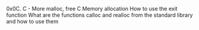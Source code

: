 0x0C. C - More malloc, free
C
Memory allocation
How to use the exit function
What are the functions calloc and realloc from the standard library and how to use them
